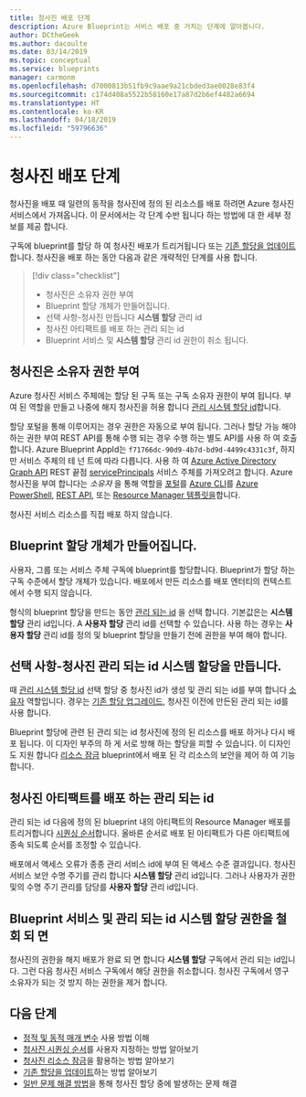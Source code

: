 ```yaml
---
title: 청사진 배포 단계
description: Azure Blueprint는 서비스 배포 중 거치는 단계에 알아봅니다.
author: DCtheGeek
ms.author: dacoulte
ms.date: 03/14/2019
ms.topic: conceptual
ms.service: blueprints
manager: carmonm
ms.openlocfilehash: d7000813b51fb9c9aae9a21cbded3ae0028e83f4
ms.sourcegitcommit: c174d408a5522b58160e17a87d2b6ef4482a6694
ms.translationtype: HT
ms.contentlocale: ko-KR
ms.lasthandoff: 04/18/2019
ms.locfileid: "59796636"
---
```

# <a name="stages-of-a-blueprint-deployment"></a>청사진 배포 단계

청사진을 배포 때 일련의 동작을 청사진에 정의 된 리소스를 배포 하려면 Azure 청사진 서비스에서 가져옵니다. 이 문서에서는 각 단계 수반 됩니다 하는 방법에 대 한 세부 정보를 제공 합니다.

구독에 blueprint를 할당 하 여 청사진 배포가 트리거됩니다 또는 [기존 할당을 업데이트](../how-to/update-existing-assignments.md)합니다. 청사진을 배포 하는 동안 다음과 같은 개략적인 단계를 사용 합니다.

> [!div class="checklist"]
> - 청사진은 소유자 권한 부여
> - Blueprint 할당 개체가 만들어집니다.
> - 선택 사항-청사진 만듭니다 **시스템 할당** 관리 id
> - 청사진 아티팩트를 배포 하는 관리 되는 id
> - Blueprint 서비스 및 **시스템 할당** 관리 id 권한이 취소 됩니다.

## <a name="blueprints-granted-owner-rights"></a>청사진은 소유자 권한 부여

Azure 청사진 서비스 주체에는 할당 된 구독 또는 구독 소유자 권한이 부여 됩니다. 부여 된 역할을 만들고 나중에 해지 청사진을 허용 합니다 [관리 시스템 할당 id](../../../active-directory/managed-identities-azure-resources/overview.md)합니다.

할당 포털을 통해 이루어지는 경우 권한은 자동으로 부여 됩니다. 그러나 할당 가능 해야 하는 권한 부여 REST API를 통해 수행 되는 경우 수행 하는 별도 API를 사용 하 여 호출 합니다. Azure Blueprint AppId는 `f71766dc-90d9-4b7d-bd9d-4499c4331c3f`, 하지만 서비스 주체의 테 넌 트에 따라 다릅니다. 사용 하 여 [Azure Active Directory Graph API](../../../active-directory/develop/active-directory-graph-api.md) REST 끝점 [servicePrincipals](/graph/api/resources/serviceprincipal) 서비스 주체를 가져오려고 합니다. Azure 청사진을 부여 합니다는 _소유자_ 을 통해 역할을 [포털](../../../role-based-access-control/role-assignments-portal.md)를 [Azure CLI](../../../role-based-access-control/role-assignments-cli.md)를 [Azure PowerShell](../../../role-based-access-control/role-assignments-powershell.md), [REST API](../../../role-based-access-control/role-assignments-rest.md), 또는 [Resource Manager 템플릿을](../../../role-based-access-control/role-assignments-template.md)합니다.

청사진 서비스 리소스를 직접 배포 하지 않습니다.

## <a name="the-blueprint-assignment-object-is-created"></a>Blueprint 할당 개체가 만들어집니다.

사용자, 그룹 또는 서비스 주체 구독에 blueprint를 할당합니다. Blueprint가 할당 하는 구독 수준에서 할당 개체가 있습니다. 배포에서 만든 리소스를 배포 엔터티의 컨텍스트에서 수행 되지 않습니다.

형식의 blueprint 할당을 만드는 동안 [관리 되는 id](../../../active-directory/managed-identities-azure-resources/overview.md) 을 선택 합니다. 기본값은는 **시스템 할당** 관리 id입니다. A **사용자 할당** 관리 id를 선택할 수 있습니다. 사용 하는 경우는 **사용자 할당** 관리 id를 정의 및 blueprint 할당을 만들기 전에 권한을 부여 해야 합니다.

## <a name="optional---blueprints-creates-system-assigned-managed-identity"></a>선택 사항-청사진 관리 되는 id 시스템 할당을 만듭니다.

때 [관리 시스템 할당 id](../../../active-directory/managed-identities-azure-resources/overview.md) 선택 할당 중 청사진 id가 생성 및 관리 되는 id를 부여 합니다 [소유자](../../../role-based-access-control/built-in-roles.md#owner) 역할입니다. 경우는 [기존 할당 업그레이드](../how-to/update-existing-assignments.md), 청사진 이전에 만든된 관리 되는 id를 사용 합니다.

Blueprint 할당에 관련 된 관리 되는 id 청사진에 정의 된 리소스를 배포 하거나 다시 배포 됩니다. 이 디자인 부주의 하 게 서로 방해 하는 할당을 피할 수 있습니다.
이 디자인도 지원 합니다 [리소스 잠금](./resource-locking.md) blueprint에서 배포 된 각 리소스의 보안을 제어 하 여 기능 합니다.

## <a name="the-managed-identity-deploys-blueprint-artifacts"></a>청사진 아티팩트를 배포 하는 관리 되는 id

관리 되는 id 다음에 정의 된 blueprint 내의 아티팩트의 Resource Manager 배포를 트리거합니다 [시퀀싱 순서](./sequencing-order.md)합니다. 올바른 순서로 배포 된 아티팩트가 다른 아티팩트에 종속 되도록 순서를 조정할 수 있습니다.

배포에서 액세스 오류가 종종 관리 서비스 id에 부여 된 액세스 수준 결과입니다. 청사진 서비스 보안 수명 주기를 관리 합니다 **시스템 할당** 관리 id입니다. 그러나 사용자가 권한 및의 수명 주기 관리를 담당를 **사용자 할당** 관리 id입니다.

## <a name="blueprint-service-and-system-assigned-managed-identity-rights-are-revoked"></a>Blueprint 서비스 및 관리 되는 id 시스템 할당 권한을 철회 되 면

청사진의 권한을 해지 배포가 완료 되 면 합니다 **시스템 할당** 구독에서 관리 되는 id입니다. 그런 다음 청사진 서비스 구독에서 해당 권한을 취소합니다. 청사진 구독에서 영구 소유자가 되는 것 방지 하는 권한을 제거 합니다.

## <a name="next-steps"></a>다음 단계

- [정적 및 동적 매개 변수](parameters.md) 사용 방법 이해
- [청사진 시퀀싱 순서](sequencing-order.md)를 사용자 지정하는 방법 알아보기
- [청사진 리소스 잠금](resource-locking.md)을 활용하는 방법 알아보기
- [기존 할당을 업데이트](../how-to/update-existing-assignments.md)하는 방법 알아보기
- [일반 문제 해결 방법](../troubleshoot/general.md)을 통해 청사진 할당 중에 발생하는 문제 해결